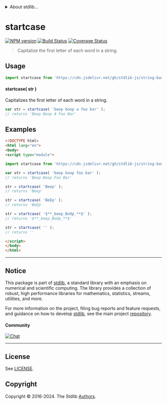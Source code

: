 <!--

@license Apache-2.0

Copyright (c) 2022 The Stdlib Authors.

Licensed under the Apache License, Version 2.0 (the "License");
you may not use this file except in compliance with the License.
You may obtain a copy of the License at

   http://www.apache.org/licenses/LICENSE-2.0

Unless required by applicable law or agreed to in writing, software
distributed under the License is distributed on an "AS IS" BASIS,
WITHOUT WARRANTIES OR CONDITIONS OF ANY KIND, either express or implied.
See the License for the specific language governing permissions and
limitations under the License.

-->


<details>
  <summary>
    About stdlib...
  </summary>
  <p>We believe in a future in which the web is a preferred environment for numerical computation. To help realize this future, we've built stdlib. stdlib is a standard library, with an emphasis on numerical and scientific computation, written in JavaScript (and C) for execution in browsers and in Node.js.</p>
  <p>The library is fully decomposable, being architected in such a way that you can swap out and mix and match APIs and functionality to cater to your exact preferences and use cases.</p>
  <p>When you use stdlib, you can be absolutely certain that you are using the most thorough, rigorous, well-written, studied, documented, tested, measured, and high-quality code out there.</p>
  <p>To join us in bringing numerical computing to the web, get started by checking us out on <a href="https://github.com/stdlib-js/stdlib">GitHub</a>, and please consider <a href="https://opencollective.com/stdlib">financially supporting stdlib</a>. We greatly appreciate your continued support!</p>
</details>

# startcase

[![NPM version][npm-image]][npm-url] [![Build Status][test-image]][test-url] [![Coverage Status][coverage-image]][coverage-url] <!-- [![dependencies][dependencies-image]][dependencies-url] -->

> Capitalize the first letter of each word in a string.

<section class="intro">

</section>

<!-- /.intro -->



<section class="usage">

## Usage

```javascript
import startcase from 'https://cdn.jsdelivr.net/gh/stdlib-js/string-base-startcase@v0.2.1-esm/index.mjs';
```

#### startcase( str )

Capitalizes the first letter of each word in a string.

```javascript
var str = startcase( 'beep boop a foo bar' );
// returns 'Beep Boop A Foo Bar'
```

</section>

<!-- /.usage -->

<section class="examples">

## Examples

<!-- eslint no-undef: "error" -->

```html
<!DOCTYPE html>
<html lang="en">
<body>
<script type="module">

import startcase from 'https://cdn.jsdelivr.net/gh/stdlib-js/string-base-startcase@v0.2.1-esm/index.mjs';

var str = startcase( 'beep boop foo bar' );
// returns 'Beep Boop Foo Bar'

str = startcase( 'Beep' );
// returns 'Beep'

str = startcase( 'BeEp' );
// returns 'BeEp'

str = startcase( '$**_beep_BoOp_**$' );
// returns '$**_beep_BoOp_**$'

str = startcase( '' );
// returns ''

</script>
</body>
</html>
```

</section>

<!-- /.examples -->

<!-- Section for related `stdlib` packages. Do not manually edit this section, as it is automatically populated. -->

<section class="related">

</section>

<!-- /.related -->

<!-- Section for all links. Make sure to keep an empty line after the `section` element and another before the `/section` close. -->


<section class="main-repo" >

* * *

## Notice

This package is part of [stdlib][stdlib], a standard library with an emphasis on numerical and scientific computing. The library provides a collection of robust, high performance libraries for mathematics, statistics, streams, utilities, and more.

For more information on the project, filing bug reports and feature requests, and guidance on how to develop [stdlib][stdlib], see the main project [repository][stdlib].

#### Community

[![Chat][chat-image]][chat-url]

---

## License

See [LICENSE][stdlib-license].


## Copyright

Copyright &copy; 2016-2024. The Stdlib [Authors][stdlib-authors].

</section>

<!-- /.stdlib -->

<!-- Section for all links. Make sure to keep an empty line after the `section` element and another before the `/section` close. -->

<section class="links">

[npm-image]: http://img.shields.io/npm/v/@stdlib/string-base-startcase.svg
[npm-url]: https://npmjs.org/package/@stdlib/string-base-startcase

[test-image]: https://github.com/stdlib-js/string-base-startcase/actions/workflows/test.yml/badge.svg?branch=v0.2.1
[test-url]: https://github.com/stdlib-js/string-base-startcase/actions/workflows/test.yml?query=branch:v0.2.1

[coverage-image]: https://img.shields.io/codecov/c/github/stdlib-js/string-base-startcase/main.svg
[coverage-url]: https://codecov.io/github/stdlib-js/string-base-startcase?branch=main

<!--

[dependencies-image]: https://img.shields.io/david/stdlib-js/string-base-startcase.svg
[dependencies-url]: https://david-dm.org/stdlib-js/string-base-startcase/main

-->

[chat-image]: https://img.shields.io/gitter/room/stdlib-js/stdlib.svg
[chat-url]: https://app.gitter.im/#/room/#stdlib-js_stdlib:gitter.im

[stdlib]: https://github.com/stdlib-js/stdlib

[stdlib-authors]: https://github.com/stdlib-js/stdlib/graphs/contributors

[umd]: https://github.com/umdjs/umd
[es-module]: https://developer.mozilla.org/en-US/docs/Web/JavaScript/Guide/Modules

[deno-url]: https://github.com/stdlib-js/string-base-startcase/tree/deno
[deno-readme]: https://github.com/stdlib-js/string-base-startcase/blob/deno/README.md
[umd-url]: https://github.com/stdlib-js/string-base-startcase/tree/umd
[umd-readme]: https://github.com/stdlib-js/string-base-startcase/blob/umd/README.md
[esm-url]: https://github.com/stdlib-js/string-base-startcase/tree/esm
[esm-readme]: https://github.com/stdlib-js/string-base-startcase/blob/esm/README.md
[branches-url]: https://github.com/stdlib-js/string-base-startcase/blob/main/branches.md

[stdlib-license]: https://raw.githubusercontent.com/stdlib-js/string-base-startcase/main/LICENSE

</section>

<!-- /.links -->
